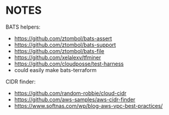 # NOTES

BATS helpers:
- https://github.com/ztombol/bats-assert
- https://github.com/ztombol/bats-support
- https://github.com/ztombol/bats-file
- https://github.com/xelalexv/tfminer
- https://github.com/cloudposse/test-harness
- could easily make bats-terraform

CIDR finder:
- https://github.com/random-robbie/cloud-cidr
- https://github.com/aws-samples/aws-cidr-finder
- https://www.softnas.com/wp/blog-aws-vpc-best-practices/

